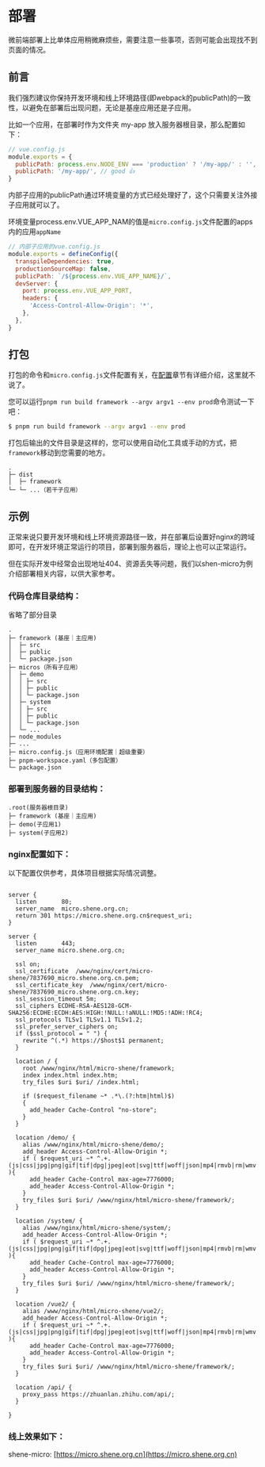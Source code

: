 <!--
 * @Author: shen
 * @Date: 2022-06-07 16:13:27
 * @LastEditors: shen
 * @LastEditTime: 2022-06-08 09:06:37
 * @Description:
-->

# 部署

微前端部署上比单体应用稍微麻烦些，需要注意一些事项，否则可能会出现找不到页面的情况。

## 前言

我们强烈建议你保持开发环境和线上环境路径(即webpack的publicPath)的一致性，以避免在部署后出现问题，无论是基座应用还是子应用。

比如一个应用，在部署时作为文件夹 my-app 放入服务器根目录，那么配置如下：

```js
// vue.config.js
module.exports = {
  publicPath: process.env.NODE_ENV === 'production' ? '/my-app/' : '', // bad ❌
  publicPath: '/my-app/', // good 👍
}
```
内部子应用的publicPath通过环境变量的方式已经处理好了，这个只需要关注外接子应用就可以了。

环境变量process.env.VUE_APP_NAM的值是`micro.config.js`文件配置的apps内的应用`appName`
```js
// 内部子应用的vue.config.js
module.exports = defineConfig({
  transpileDependencies: true,
  productionSourceMap: false,
  publicPath: `/${process.env.VUE_APP_NAME}/`,
  devServer: {
    port: process.env.VUE_APP_PORT,
    headers: {
      'Access-Control-Allow-Origin': '*',
    },
  },
}
```

## 打包

打包的命令和`micro.config.js`文件配置有关，在[配置](./config)章节有详细介绍，这里就不说了。

您可以运行`pnpm run build framework --argv argv1 --env prod`命令测试一下吧：

```bash
$ pnpm run build framework --argv argv1 --env prod
```

打包后输出的文件目录是这样的，您可以使用自动化工具或手动的方式，把`framework`移动到您需要的地方。

```
.
├─ dist
│  ├─ framework
└─ └─ ...（若干子应用）
```

## 示例

正常来说只要开发环境和线上环境资源路径一致，并在部署后设置好nginx的跨域即可，在开发环境正常运行的项目，部署到服务器后，理论上也可以正常运行。

但在实际开发中经常会出现地址404、资源丢失等问题，我们以shen-micro为例介绍部署相关内容，以供大家参考。

### 代码仓库目录结构：

省略了部分目录

```
.
├─ framework (基座｜主应用)
│  ├─ src
│  ├─ public
│  └─ package.json
├─ micros（所有子应用）
│  ├─ demo
│  │ ├─ src
│  │ ├─ public
│  │ └─ package.json
│  ├─ system
│  │ ├─ src
│  │ ├─ public
│  │ └─ package.json
│  └─ ...
├─ node_modules
├─ ...
├─ micro.config.js（应用环境配置｜超级重要）
├─ pnpm-workspace.yaml（多包配置）
└─ package.json
```
### 部署到服务器的目录结构：

```
.root(服务器根目录)
├─ framework (基座｜主应用)
├─ demo(子应用1)
├─ system(子应用2)
```


### nginx配置如下：

以下配置仅供参考，具体项目根据实际情况调整。

```nginx

server {
  listen       80;
  server_name  micro.shene.org.cn;
  return 301 https://micro.shene.org.cn$request_uri;
}

server {
  listen       443;
  server_name micro.shene.org.cn;

  ssl on;
  ssl_certificate  /www/nginx/cert/micro-shene/7837690_micro.shene.org.cn.pem;
  ssl_certificate_key  /www/nginx/cert/micro-shene/7837690_micro.shene.org.cn.key;
  ssl_session_timeout 5m;
  ssl_ciphers ECDHE-RSA-AES128-GCM-SHA256:ECDHE:ECDH:AES:HIGH:!NULL:!aNULL:!MD5:!ADH:!RC4;
  ssl_protocols TLSv1 TLSv1.1 TLSv1.2;
  ssl_prefer_server_ciphers on;
  if ($ssl_protocol = " ") {
    rewrite ^(.*) https://$host$1 permanent;
  }

  location / {
    root /www/nginx/html/micro-shene/framework;
    index index.html index.htm;
    try_files $uri $uri/ /index.html;

    if ($request_filename ~* .*\.(?:htm|html)$)
    {
      add_header Cache-Control "no-store";
    }
  }

  location /demo/ {
    alias /www/nginx/html/micro-shene/demo/;
    add_header Access-Control-Allow-Origin *;
    if ( $request_uri ~* ^.+.(js|css|jpg|png|gif|tif|dpg|jpeg|eot|svg|ttf|woff|json|mp4|rmvb|rm|wmv|avi|3gp)$ ){
      add_header Cache-Control max-age=7776000;
      add_header Access-Control-Allow-Origin *;
    }
    try_files $uri $uri/ /www/nginx/html/micro-shene/framework/;
  }

  location /system/ {
    alias /www/nginx/html/micro-shene/system/;
    add_header Access-Control-Allow-Origin *;
    if ( $request_uri ~* ^.+.(js|css|jpg|png|gif|tif|dpg|jpeg|eot|svg|ttf|woff|json|mp4|rmvb|rm|wmv|avi|3gp)$ ){
      add_header Cache-Control max-age=7776000;
      add_header Access-Control-Allow-Origin *;
    }
    try_files $uri $uri/ /www/nginx/html/micro-shene/framework/;
  }

  location /vue2/ {
    alias /www/nginx/html/micro-shene/vue2/;
    add_header Access-Control-Allow-Origin *;
    if ( $request_uri ~* ^.+.(js|css|jpg|png|gif|tif|dpg|jpeg|eot|svg|ttf|woff|json|mp4|rmvb|rm|wmv|avi|3gp)$ ){
      add_header Cache-Control max-age=7776000;
      add_header Access-Control-Allow-Origin *;
    }
    try_files $uri $uri/ /www/nginx/html/micro-shene/framework/;
  }

  location /api/ {
    proxy_pass https://zhuanlan.zhihu.com/api/;
  }

}
```

### 线上效果如下：

shene-micro:  [https://micro.shene.org.cn](https://micro.shene.org.cn)
